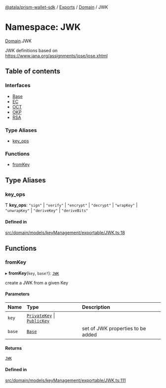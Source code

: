 [@atala/prism-wallet-sdk](../README.md) / [Exports](../modules.md) / [Domain](Domain.md) / JWK

# Namespace: JWK

[Domain](Domain.md).JWK

JWK definitions
based on https://www.iana.org/assignments/jose/jose.xhtml

## Table of contents

### Interfaces

- [Base](../interfaces/Domain.JWK.Base.md)
- [EC](../interfaces/Domain.JWK.EC.md)
- [OCT](../interfaces/Domain.JWK.OCT.md)
- [OKP](../interfaces/Domain.JWK.OKP.md)
- [RSA](../interfaces/Domain.JWK.RSA.md)

### Type Aliases

- [key\_ops](Domain.JWK.md#key_ops)

### Functions

- [fromKey](Domain.JWK.md#fromkey)

## Type Aliases

### key\_ops

Ƭ **key\_ops**: ``"sign"`` \| ``"verify"`` \| ``"encrypt"`` \| ``"decrypt"`` \| ``"wrapKey"`` \| ``"unwrapKey"`` \| ``"deriveKey"`` \| ``"deriveBits"``

#### Defined in

[src/domain/models/keyManagement/exportable/JWK.ts:18](https://github.com/hyperledger/identus-edge-agent-sdk-ts/blob/1a3abf65a2f89b4ecd0f28af600329805573d6fc/src/domain/models/keyManagement/exportable/JWK.ts#L18)

## Functions

### fromKey

▸ **fromKey**(`key`, `base?`): [`JWK`](Domain.md#jwk)

create a JWK from a given Key

#### Parameters

| Name | Type | Description |
| :------ | :------ | :------ |
| `key` | [`PrivateKey`](../classes/Domain.PrivateKey.md) \| [`PublicKey`](../classes/Domain.PublicKey.md) |  |
| `base` | [`Base`](../interfaces/Domain.JWK.Base.md) | set of JWK properties to be added |

#### Returns

[`JWK`](Domain.md#jwk)

#### Defined in

[src/domain/models/keyManagement/exportable/JWK.ts:111](https://github.com/hyperledger/identus-edge-agent-sdk-ts/blob/1a3abf65a2f89b4ecd0f28af600329805573d6fc/src/domain/models/keyManagement/exportable/JWK.ts#L111)
